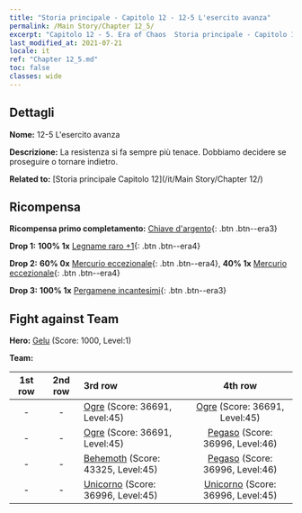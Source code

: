 ```yaml
---
title: "Storia principale - Capitolo 12 - 12-5 L'esercito avanza"
permalink: /Main Story/Chapter 12_5/
excerpt: "Capitolo 12 - 5. Era of Chaos  Storia principale - Capitolo 12_5. 12-5 L'esercito avanza"
last_modified_at: 2021-07-21
locale: it
ref: "Chapter 12_5.md"
toc: false
classes: wide
---
```


## Dettagli

 **Nome:** 12-5 L'esercito avanza

 **Descrizione:** La resistenza si fa sempre più tenace. Dobbiamo decidere se proseguire o tornare indietro.

 **Related to:** [Storia principale Capitolo 12](/it/Main Story/Chapter 12/)

## Ricompensa

 **Ricompensa primo completamento:** [Chiave d'argento](/ItemsIT/con_693/){: .btn .btn--era3}

 **Drop 1:** **100% 1x** [Legname raro +1](/ItemsIT/mat_41/){: .btn .btn--era4}

 **Drop 2:** **60% 0x** [Mercurio eccezionale](/ItemsIT/mat_35/){: .btn .btn--era4}, **40% 1x** [Mercurio eccezionale](/ItemsIT/mat_35/){: .btn .btn--era4}

 **Drop 3:** **100% 1x** [Pergamene incantesimi](/ItemsIT/con_694/){: .btn .btn--era3}


## Fight against Team
 **Hero:** [Gelu](/it/heroes/Gelu/) (Score: 1000, Level:1)

 **Team:**


  | 1st row | 2nd row | 3rd row | 4th row |
  |:----:|:----:|:----|:----:|
  | - | - | [Ogre](/it/units/Ogre/) (Score: 36691, Level:45)  | [Ogre](/it/units/Ogre/) (Score: 36691, Level:45)  |
  | - | - | [Ogre](/it/units/Ogre/) (Score: 36691, Level:45)  | [Pegaso](/it/units/Pegasus/) (Score: 36996, Level:46)  |
  | - | - | [Behemoth](/it/units/Behemoth/) (Score: 43325, Level:45)  | [Pegaso](/it/units/Pegasus/) (Score: 36996, Level:46)  |
  | - | - | [Unicorno](/it/units/Unicorn/) (Score: 36996, Level:45)  | [Unicorno](/it/units/Unicorn/) (Score: 36996, Level:45)  |


